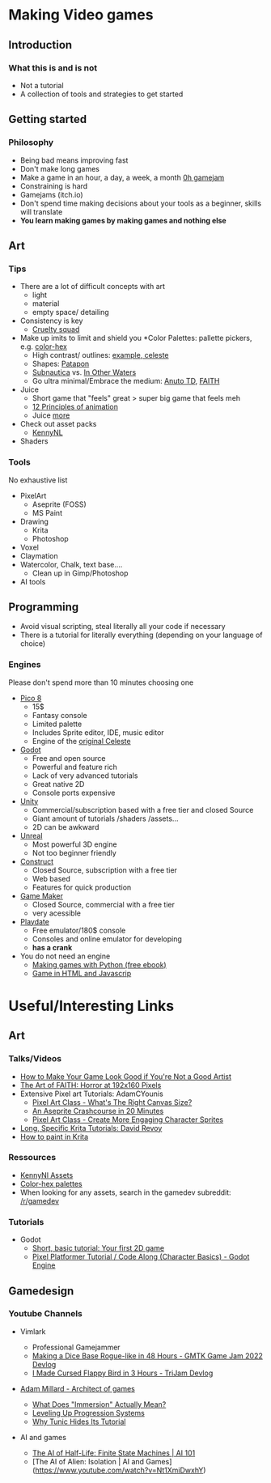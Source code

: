 # Making Video games
## Introduction
### What this is and is not
* Not a tutorial
* A collection of tools and strategies to get started
## Getting started
### Philosophy
* Being bad means improving fast
* Don't make long games
* Make a game in an hour, a day, a week, a month [0h gamejam](https://itch.io/jam/0h-game-jam-2022)
* Constraining is hard
* Gamejams (itch.io)
* Don't spend time making decisions about your tools as a beginner, skills will translate
* **You learn making games by making games and nothing else**

## Art
### Tips
* There are a lot of difficult concepts with art
    * light
    * material
    * empty space/ detailing
* Consistency is key 
    * [Cruelty squad](https://www.youtube.com/watch?v=CHm2d3wf8EU)
* Make up imits to limit and shield you
    *Color Palettes: pallette pickers, e.g. [color-hex](https://www.color-hex.com/color-palettes/)
    * High contrast/ outlines: [example, celeste](https://games-b26f.kxcdn.com/wp-content/uploads/2019/06/celeste-770x470.png)
    * Shapes: [Patapon](https://www.youtube.com/watch?v=D3Hz4hIjeDs)
    * [Subnautica](https://store.steampowered.com/app/264710/Subnautica/) vs. [In Other Waters](https://store.steampowered.com/app/890720/In_Other_Waters/)
    * Go ultra minimal/Embrace the medium: [Anuto TD](https://www.youtube.com/watch?v=gJ10UZJy-IA), [FAITH](https://www.youtube.com/watch?v=io2cGEiUGWg)
* Juice
    * Short game that "feels" great > super big game that feels meh
    * [12 Principles of animation](https://www.youtube.com/watch?v=uDqjIdI4bF4)
    * Juice [more](https://www.youtube.com/watch?v=xSYVQc7cH-4)
* Check out asset packs
    * [KennyNL](https://www.kenney.nl/assets)
* Shaders

### Tools
No exhaustive list
* PixelArt
    * Aseprite (FOSS)
    * MS Paint
* Drawing
    * Krita
    * Photoshop
* Voxel
* Claymation
* Watercolor, Chalk, text base....
    * Clean up in Gimp/Photoshop
* AI tools

## Programming
* Avoid visual scripting, steal literally all your code if necessary
* There is a tutorial for literally everything (depending on your language of choice)

### Engines
Please don't spend more than 10 minutes choosing one
* [Pico 8](https://www.lexaloffle.com/pico-8.php)
    * 15$
    * Fantasy console
    * Limited palette
    * Includes Sprite editor, IDE, music editor
    * Engine of the [original Celeste](https://www.lexaloffle.com/bbs/?tid=2145)
* [Godot](https://godotengine.org/)
    * Free and open source
    * Powerful and feature rich
    * Lack of very advanced tutorials
    * Great native 2D
    * Console ports expensive
* [Unity](https://unity.com/)
    * Commercial/subscription based with a free tier and closed Source
    * Giant amount of tutorials /shaders /assets...
    * 2D can be awkward
* [Unreal](https://www.unrealengine.com)
    * Most powerful 3D engine
    * Not too beginner friendly
* [Construct](https://www.construct.net/en)
    * Closed Source, subscription with a free tier
    * Web based
    * Features for quick production
* [Game Maker](https://gamemaker.io/en)
    * Closed Source, commercial with a free tier
    * very acessible
* [Playdate](https://play.date/)
    * Free emulator/180$ console
    * Consoles and online emulator for developing
    * **has a crank**
* You do not need an engine
    * [Making games with Python (free ebook)](https://inventwithpython.com/#pygame)
    * [Game in HTML and Javascrip](https://www.w3schools.com/graphics/game_intro.asp)

# Useful/Interesting Links 
## Art
### Talks/Videos
* [How to Make Your Game Look Good if You're Not a Good Artist](https://www.youtube.com/watch?v=xMgNBP8yJeU)
* [The Art of FAITH: Horror at 192x160 Pixels](https://www.youtube.com/watch?v=RLh7xO-LRy4)
* Extensive Pixel art Tutorials: AdamCYounis
    * [Pixel Art Class - What's The Right Canvas Size?](https://www.youtube.com/watch?v=upEGBGCiWEw)
    * [An Aseprite Crashcourse in 20 Minutes](https://www.youtube.com/watch?v=59Y6OTzNrhk)
    * [Pixel Art Class - Create More Engaging Character Sprites](https://www.youtube.com/watch?v=mdoycEGHye0)
* [Long, Specific Krita Tutorials: David Revoy](https://www.youtube.com/c/DavidRevoy)
* [How to paint in Krita](https://www.youtube.com/watch?v=Z06RRp81iDM)

### Ressources 
* [KennyNl Assets](https://www.kenney.nl/)
* [Color-hex palettes](https://www.color-hex.com/color-palettes/)
* When looking for any assets, search in the gamedev subreddit: [/r/gamedev](http://reddit.com/r/gamedev)
 
### Tutorials 
* Godot 
    * [Short, basic tutorial: Your first 2D game](https://docs.godotengine.org/en/stable/getting_started/first_2d_game/index.html)
    * [Pixel Platformer Tutorial / Code Along (Character Basics) - Godot Engine](https://www.youtube.com/watch?v=f3WGFwCduY0)
## Gamedesign
### Youtube Channels
* Vimlark
    * Professional Gamejammer
    * [Making a Dice Base Rogue-like in 48 Hours - GMTK Game Jam 2022 Devlog](https://www.youtube.com/watch?v=BCVEa-0297Q)
    * [I Made Cursed Flappy Bird in 3 Hours - TriJam Devlog](https://www.youtube.com/watch?v=ZCc9UqZ5KsY)

* [Adam Millard - Architect of games](https://www.youtube.com/user/Thefearalcarrot)
    * [What Does "Immersion" Actually Mean?](https://www.youtube.com/watch?v=5DANwfC0GWI)
    * [Leveling Up Progression Systems](https://www.youtube.com/watch?v=gDQX3jk5xxc)
    * [Why Tunic Hides Its Tutorial](https://www.youtube.com/watch?v=Jzqv0bKLz2o)
* AI and games
    * [The AI of Half-Life: Finite State Machines | AI 101](https://www.youtube.com/watch?v=JyF0oyarz4U)
    * [The AI of Alien: Isolation | AI and Games] (https://www.youtube.com/watch?v=Nt1XmiDwxhY)
